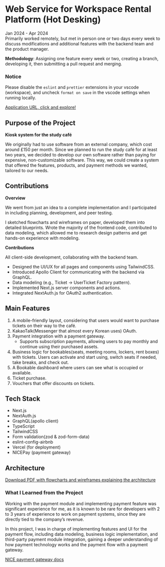 # Web Service for Workspace Rental Platform (Hot Desking)

Jan 2024 - Apr 2024  
Primarily worked remotely, but met in person one or two days every week to discuss modifications and additional features with the  backend team and the product manager.  

**Methodology**: Assigning one feature every week or two, creating a branch, developing it, then submitting a pull request and merging.

### Notice
Please disable the `eslint` and `prettier` extensions in your vscode (workspace), and uncheck `format on save` in the vscode settings when running locally.

[Application URL, click and explore!](https://hotdesking-git-develop-wontae-chois-projects-63012546.vercel.app/)

## Purpose of the Project

**Kiosk system for the study café**

We originally had to use software from an external company, which cost around £150 per month. Since we planned to run the study café for at least two years, we decided to develop our own software rather than paying for expensive, non-customizable software. This way, we could create a system that offered the features, products, and payment methods we wanted, tailored to our needs.

## Contributions

**Overview**

We went from just an idea to a complete implementation and I participated in including planning, development, and peer testing. 

I sketched flowcharts and wireframes on paper, developed them into detailed blueprints. Wrote the majority of the frontend code, contributed to data modeling, which allowed me to research design patterns and get hands-on experience with modeling.  


**Contributions**

All client-side development, collaborating with the backend team.

- Designed the UI/UX for all pages and components using TailwindCSS.
- Introduced Apollo Client for communicating with the backend via GraphQL.
- Data modeling (e.g., Ticket → UserTicket Factory pattern).
- Implemented Next.js server components and actions.
- Integrated NextAuth.js for OAuth2 authentication.

## Main Features

1. A mobile-friendly layout, considering that users would want to purchase tickets on their way to the café.
2. KakaoTalk(Messenger that almost every Korean uses) OAuth.
3. Payment integration with a payment gateway.
   - Supports subscription payments, allowing users to pay monthly and continue using their purchased assets.
4. Business logic for bookables(seats, meeting rooms, lockers, rent boxes) with tickets. Users can activate and start using, switch seats if needed, take breaks, and check out.
5. A Bookable dashboard where users can see what is occupied or available.
6. Ticket purchase.
7. Vouchers that offer discounts on tickets.

## Tech Stack

- Next.js
- NextAuth.js
- GraphQL(apollo client)
- TypeScript
- TailwindCSS
- Form validation(zod & zod-form-data)
- eslint-config-airbnb
- Vercel (for deployment)
- NICEPay (payment gateway)

## Architecture

[Download PDF with flowcharts and wireframes explaining the architecture](https://drive.google.com/file/d/1QHHlLaWSYSW2CigSqnBbUD6mLeh-m7GS/view?usp=sharing)

### What I Learned from the Project

Working with the payment module and implementing payment feature was significant experience for me, as it is known to be rare for developers with 2 to 3 years of experience to work on payment systems, since they are directly tied to the company’s revenue.

In this project, I was in charge of implementing features and UI for the payment flow, including data modeling, business logic implementation, and third-party payment module integration, gaining a deeper understanding of how payment technology works and the payment flow with a payment gateway.

[NICE payment gateway docs](https://start.nicepay.co.kr/manual/quickguide/start.do)